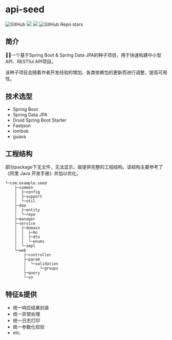 # api-seed

![GitHub](https://img.shields.io/github/license/maoqyhz/api-seed)
![](https://img.shields.io/badge/JDK-8%2B-green)
![](https://img.shields.io/badge/Spring%20Boot-2.3.7-green)
![GitHub Repo stars](https://img.shields.io/github/stars/maoqyhz/api-seed?style=social)

## 简介

🌱🚀一个基于Spring Boot & Spring Data JPA的种子项目，用于快速构建中小型API、RESTful API项目。

该种子项目会随着作者开发经验的增加、各类依赖包的更新而进行调整，提高可用性。

## 技术选型

- Spring Boot
- Spring Data JPA
- Druid Spring Boot Starter
- Fastjson
- lombok
- guava

## 工程结构

部分package下无文件，无法显示，故提供完整的工程结构。该结构主要参考了《阿里 Java 开发手册》并加以优化。

```
└─com.example.seed
    ├─common
    │  ├─config
    │  ├─support
    │  └─util
    ├─dao
    │  ├─entity
    │  └─repo
    ├─manager
    ├─service
    │  ├─domain
    │  │  ├─bo
    │  │  ├─dto
    │  │  └─enums
    │  └─impl
    └─web
        ├─controller
        ├─param
        │  └─validation
        │      └─groups
        ├─query
        └─vo
```

## 特征&提供

- 统一响应结果封装
- 统一异常处理
- 统一日志打印
- 统一参数化校验
- etc.

  

